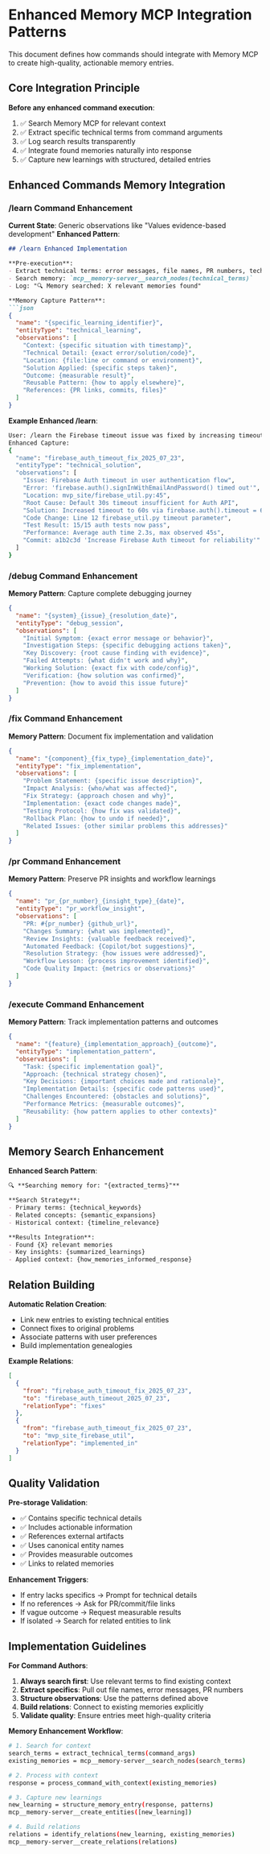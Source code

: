 # Enhanced Memory MCP Integration Patterns

This document defines how commands should integrate with Memory MCP to create high-quality, actionable memory entries.

## Core Integration Principle

**Before any enhanced command execution**:
1. ✅ Search Memory MCP for relevant context
2. ✅ Extract specific technical terms from command arguments
3. ✅ Log search results transparently
4. ✅ Integrate found memories naturally into response
5. ✅ Capture new learnings with structured, detailed entries

## Enhanced Commands Memory Integration

### /learn Command Enhancement

**Current State**: Generic observations like "Values evidence-based development"
**Enhanced Pattern**:

```markdown
## /learn Enhanced Implementation

**Pre-execution**:
- Extract technical terms: error messages, file names, PR numbers, technologies
- Search memory: `mcp__memory-server__search_nodes(technical_terms)`
- Log: "🔍 Memory searched: X relevant memories found"

**Memory Capture Pattern**:
```json
{
  "name": "{specific_learning_identifier}",
  "entityType": "technical_learning",
  "observations": [
    "Context: {specific situation with timestamp}",
    "Technical Detail: {exact error/solution/code}",
    "Location: {file:line or command or environment}",
    "Solution Applied: {specific steps taken}",
    "Outcome: {measurable result}",
    "Reusable Pattern: {how to apply elsewhere}",
    "References: {PR links, commits, files}"
  ]
}
```

**Example Enhanced /learn**:
```bash
User: /learn the Firebase timeout issue was fixed by increasing timeout
Enhanced Capture:
{
  "name": "firebase_auth_timeout_fix_2025_07_23",
  "entityType": "technical_solution",
  "observations": [
    "Issue: Firebase Auth timeout in user authentication flow",
    "Error: 'firebase.auth().signInWithEmailAndPassword() timed out'",
    "Location: mvp_site/firebase_util.py:45",
    "Root Cause: Default 30s timeout insufficient for Auth API",
    "Solution: Increased timeout to 60s via firebase.auth().timeout = 60000",
    "Code Change: Line 12 firebase_util.py timeout parameter",
    "Test Result: 15/15 auth tests now pass",
    "Performance: Average auth time 2.3s, max observed 45s",
    "Commit: a1b2c3d 'Increase Firebase Auth timeout for reliability'"
  ]
}
```

### /debug Command Enhancement

**Memory Pattern**: Capture complete debugging journey

```json
{
  "name": "{system}_{issue}_{resolution_date}",
  "entityType": "debug_session",
  "observations": [
    "Initial Symptom: {exact error message or behavior}",
    "Investigation Steps: {specific debugging actions taken}",
    "Key Discovery: {root cause finding with evidence}",
    "Failed Attempts: {what didn't work and why}",
    "Working Solution: {exact fix with code/config}",
    "Verification: {how solution was confirmed}",
    "Prevention: {how to avoid this issue future}"
  ]
}
```

### /fix Command Enhancement

**Memory Pattern**: Document fix implementation and validation

```json
{
  "name": "{component}_{fix_type}_{implementation_date}",
  "entityType": "fix_implementation",
  "observations": [
    "Problem Statement: {specific issue description}",
    "Impact Analysis: {who/what was affected}",
    "Fix Strategy: {approach chosen and why}",
    "Implementation: {exact code changes made}",
    "Testing Protocol: {how fix was validated}",
    "Rollback Plan: {how to undo if needed}",
    "Related Issues: {other similar problems this addresses}"
  ]
}
```

### /pr Command Enhancement

**Memory Pattern**: Preserve PR insights and workflow learnings

```json
{
  "name": "pr_{pr_number}_{insight_type}_{date}",
  "entityType": "pr_workflow_insight",
  "observations": [
    "PR: #{pr_number} {github_url}",
    "Changes Summary: {what was implemented}",
    "Review Insights: {valuable feedback received}",
    "Automated Feedback: {Copilot/bot suggestions}",
    "Resolution Strategy: {how issues were addressed}",
    "Workflow Lesson: {process improvement identified}",
    "Code Quality Impact: {metrics or observations}"
  ]
}
```

### /execute Command Enhancement

**Memory Pattern**: Track implementation patterns and outcomes

```json
{
  "name": "{feature}_{implementation_approach}_{outcome}",
  "entityType": "implementation_pattern",
  "observations": [
    "Task: {specific implementation goal}",
    "Approach: {technical strategy chosen}",
    "Key Decisions: {important choices made and rationale}",
    "Implementation Details: {specific code patterns used}",
    "Challenges Encountered: {obstacles and solutions}",
    "Performance Metrics: {measurable outcomes}",
    "Reusability: {how pattern applies to other contexts}"
  ]
}
```

## Memory Search Enhancement

**Enhanced Search Pattern**:
```markdown
🔍 **Searching memory for: "{extracted_terms}"**

**Search Strategy**:
- Primary terms: {technical_keywords}
- Related concepts: {semantic_expansions}
- Historical context: {timeline_relevance}

**Results Integration**:
- Found {X} relevant memories
- Key insights: {summarized_learnings}
- Applied context: {how_memories_informed_response}
```

## Relation Building

**Automatic Relation Creation**:
- Link new entries to existing technical entities
- Connect fixes to original problems
- Associate patterns with user preferences
- Build implementation genealogies

**Example Relations**:
```json
[
  {
    "from": "firebase_auth_timeout_fix_2025_07_23",
    "to": "firebase_auth_timeout_2025_07_23",
    "relationType": "fixes"
  },
  {
    "from": "firebase_auth_timeout_fix_2025_07_23",
    "to": "mvp_site_firebase_util",
    "relationType": "implemented_in"
  }
]
```

## Quality Validation

**Pre-storage Validation**:
- ✅ Contains specific technical details
- ✅ Includes actionable information
- ✅ References external artifacts
- ✅ Uses canonical entity names
- ✅ Provides measurable outcomes
- ✅ Links to related memories

**Enhancement Triggers**:
- If entry lacks specifics → Prompt for technical details
- If no references → Ask for PR/commit/file links
- If vague outcome → Request measurable results
- If isolated → Search for related entities to link

## Implementation Guidelines

**For Command Authors**:
1. **Always search first**: Use relevant terms to find existing context
2. **Extract specifics**: Pull out file names, error messages, PR numbers
3. **Structure observations**: Use the patterns defined above
4. **Build relations**: Connect to existing memories explicitly
5. **Validate quality**: Ensure entries meet high-quality criteria

**Memory Enhancement Workflow**:
```bash
# 1. Search for context
search_terms = extract_technical_terms(command_args)
existing_memories = mcp__memory-server__search_nodes(search_terms)

# 2. Process with context
response = process_command_with_context(existing_memories)

# 3. Capture new learnings
new_learning = structure_memory_entry(response, patterns)
mcp__memory-server__create_entities([new_learning])

# 4. Build relations
relations = identify_relations(new_learning, existing_memories)
mcp__memory-server__create_relations(relations)
```
